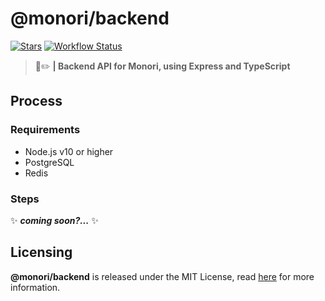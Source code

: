 # @monori/backend
[![Stars](https://img.shields.io/github/stars/monori-site/backend?style=flat-square)](https://github.com/monori-site/backend) [![Workflow Status](https://github.com/monori-site/backend/workflows/ESLint/badge.svg)](https://github.com/monori-site/backend/tree/master/.github/workflows)

> 👻✏️ **| Backend API for Monori, using Express and TypeScript**

## Process
### Requirements
- Node.js v10 or higher
- PostgreSQL
- Redis

### Steps
:sparkles: ***coming soon?...*** :sparkles:

## Licensing
**@monori/backend** is released under the MIT License, read [here](/LICENSE) for more information.